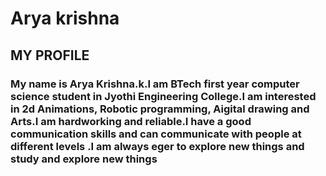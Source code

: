 
# Arya krishna
## MY PROFILE 
### My name is Arya Krishna.k.I am BTech first year computer science student in Jyothi Engineering College.I am interested in 2d Animations, Robotic programming, Aigital drawing and Arts.I am hardworking and reliable.I have a good communication skills and can communicate with people at different levels .I am always eger to explore new things and study and explore new things




